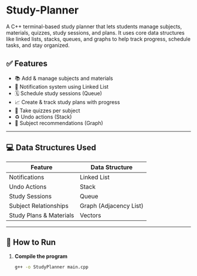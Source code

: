 # Study-Planner
A C++ terminal-based study planner that lets students manage subjects, materials, quizzes, study sessions, and plans. It uses core data structures like linked lists, stacks, queues, and graphs to help track progress, schedule tasks, and stay organized.

## ✅ Features

- 📚 Add & manage subjects and materials
- 🔔 Notification system using Linked List
- 🗓️ Schedule study sessions (Queue)
- 📈 Create & track study plans with progress
- 🧠 Take quizzes per subject
- ♻️ Undo actions (Stack)
- 🤝 Subject recommendations (Graph)

---

## 💻 Data Structures Used

| Feature              | Data Structure |
|----------------------|----------------|
| Notifications        | Linked List    |
| Undo Actions         | Stack          |
| Study Sessions       | Queue          |
| Subject Relationships| Graph (Adjacency List) |
| Study Plans & Materials | Vectors     |

---

## 🔧 How to Run

1. **Compile the program**
   ```bash
   g++ -o StudyPlanner main.cpp
